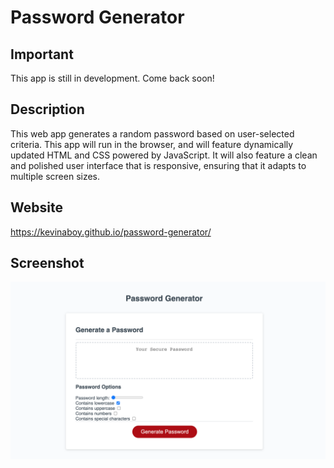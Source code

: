 # Password Generator

## Important
This app is still in development. Come back soon!

## Description
This web app generates a random password based on user-selected criteria. This app will run in the browser, and will feature dynamically updated HTML and CSS powered by JavaScript. It will also feature a clean and polished user interface that is responsive, ensuring that it adapts to multiple screen sizes.

## Website
https://kevinaboy.github.io/password-generator/

## Screenshot
![password generator screenshot](https://github.com/kevinaboy/password-generator/blob/main/assets/images/password-generator.png?raw=true)
